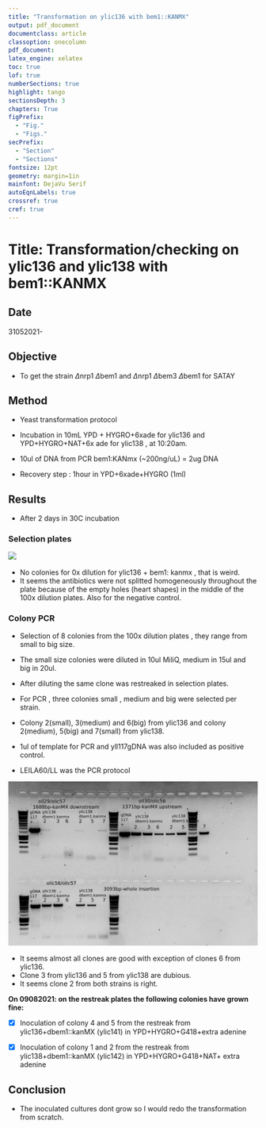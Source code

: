```yaml
---
title: "Transformation on ylic136 with bem1::KANMX"
output: pdf_document
documentclass: article
classoption: onecolumn
pdf_document:
latex_engine: xelatex
toc: true
lof: true
numberSections: true
highlight: tango
sectionsDepth: 3
chapters: True
figPrefix:
  - "Fig."
  - "Figs."
secPrefix:
  - "Section"
  - "Sections"
fontsize: 12pt
geometry: margin=1in
mainfont: DejaVu Serif
autoEqnLabels: true
crossref: true
cref: true
---
```


# Title: Transformation/checking on ylic136 and ylic138 with bem1::KANMX 

## Date

31052021-

## Objective

- To get the strain $\Delta$nrp1 $\Delta$bem1 and $\Delta$nrp1 $\Delta$bem3 $\Delta$bem1 for SATAY

## Method

- Yeast transformation protocol 
- Incubation in 10mL YPD + HYGRO+6xade for ylic136 and YPD+HYGRO+NAT+6x ade for ylic138 , at 10:20am. 

- 10ul of DNA from PCR bem1:KANmx (~200ng/uL) = 2ug DNA

- Recovery step : 1hour in YPD+6xade+HYGRO (1ml)


## Results

- After 2 days in 30C incubation

### Selection plates 

![](../Images/03062021-selection-plates-dbem1-on-136-138.png)

- No colonies for 0x dilution for ylic136 + bem1: kanmx , that is weird. 
- It seems the antibiotics were not splitted homogeneously throughout the plate because of the empty holes (heart shapes) in the middle of the 100x dilution plates. Also for the negative control.

### Colony PCR

- Selection of 8 colonies from the 100x dilution plates , they range from small to big size. 
- The small size colonies were diluted in 10ul MiliQ, medium in 15ul and big in 20ul. 
- After diluting the same clone was restreaked in selection plates. 
- For PCR , three colonies small , medium and big were selected per strain.
- Colony 2(small), 3(medium) and 6(big) from ylic136 and colony 2(medium), 5(big) and 7(small) from ylic138. 

- 1ul of template for PCR and yll117gDNA was also included as positive control. 
- LEILA60/LL was the PCR protocol

![](../Images/03062021-colony-pcr-succesful-clones.png)

- It seems almost all clones are good with exception of clones 6 from ylic136.
- Clone 3 from ylic136 and 5 from ylic138 are dubious.
- It seems clone 2 from both strains is right. 

**On 09082021: on the restreak plates the following colonies have grown fine:**

- [x] Inoculation of colony 4 and 5 from the restreak from ylic136+dbem1::kanMX (ylic141) in YPD+HYGRO+G418+extra adenine

- [x] Inoculation of colony 1 and 2 from the restreak from ylic138+dbem1::kanMX (ylic142) in YPD+HYGRO+G418+NAT+ extra adenine


## Conclusion


- The inoculated cultures dont grow so I would redo the transformation from scratch. 